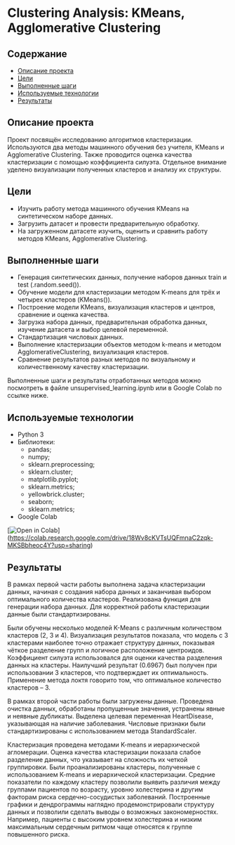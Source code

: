 # Clustering Analysis: KMeans, Agglomerative Clustering

## Содержание
- [Описание проекта](#описание-проекта)
- [Цели](#цели)
- [Выполненные шаги](#выполненные-шаги)
- [Используемые технологии](#используемые-технологии)
- [Результаты](#результаты)

## Описание проекта
Проект посвящён исследованию алгоритмов кластеризации. Используются два методы машинного обучения без учителя, KMeans и Agglomerative Clustering. Также проводится оценка качества кластеризации с помощью коэффициента силуэта. Отдельное внимание уделено визуализации полученных кластеров и анализу их структуры.

## Цели
- Изучить работу метода машинного обучения KMeans на синтетическом наборе данных.
- Загрузить датасет и провести предварительную обработку.
- На загруженном датасете изучить, оценить и сравнить работу методов KMeans, Agglomerative Clustering.

## Выполненные шаги
- Генерация синтетических данных, получение наборов данных train и test (.random.seed()).
- Обучение модели для кластеризации методом K-means для трёх и четырех кластеров (KMeans()).
- Построение модели KMeans, визуализация кластеров и центров, сравнение и оценка качества.
- Загрузка набора данных, предварительная обработка данных, изучение датасета и выбор целевой переменной.
- Стандартизация числовых данных.
- Выполнение кластеризации объектов методом k-means и методом AgglomerativeClustering, визуализация кластеров.
- Сравнение результатов разных методов по визуальному и количественному качеству кластеризации.

Выполненные шаги и результаты отработанных методов можно посмотреть в файле unsupervised_learning.ipynb или в Google Colab по ссылке ниже.

## Используемые технологии
- Python 3
- Библиотеки:
  - pandas;
  - numpy;
  - sklearn.preprocessing;
  - sklearn.cluster;
  - matplotlib.pyplot;
  - sklearn.metrics;
  - yellowbrick.cluster;
  - seaborn;
  - sklearn.metrics;
- Google Colab

[![Open in Colab](https://colab.research.google.com/assets/colab-badge.svg)]
(https://colab.research.google.com/drive/18Wv8cKVTsUQFmnaC2zqk-MKSBbheoc4Y?usp=sharing)

## Результаты
В рамках первой части работы выполнена задача кластеризации данных, начиная с создания набора данных и заканчивая выбором оптимального количества кластеров. Реализована функция для генерации набора данных. Для корректной работы кластеризации данные были стандартизированы. 

Были обучены несколько моделей K-Means с различным количеством кластеров (2, 3 и 4). Визуализация результатов показала, что модель с 3 кластерами наиболее точно отражает структуру данных, показывая чёткое разделение групп и логичное расположение центроидов. Коэффициент силуэта использовался для оценки качества разделения данных на кластеры. Наилучший результат (0.6967) был получен при использовании 3 кластеров, что подтверждает их оптимальность. Применение метода локтя говорито том, что оптимальное количество кластеров – 3.


В рамках второй части работы были загружены данные. Проведена очистка данных, обработаны пропущенные значения, устранены явные и неявные дубликаты. Выделена целевая переменная HeartDisease, указывающая на наличие заболевания.  Числовые признаки были стандартизированы с использованием метода StandardScaler. 

Кластеризация проведена методами K-means и иерархической агломерации. Оценка качества кластеризации показала слабое разделение данных, что указывает на сложность их четкой группировки. Были проанализированы кластеры, полученные с использованием K-means и иерархической кластеризации. Средние показатели по каждому кластеру позволили выявить различия между группами пациентов по возрасту, уровню холестерина и другим факторам риска сердечно-сосудистых заболеваний. Построенные графики и дендрограммы наглядно продемонстрировали структуру данных и позволили сделать выводы о возможных закономерностях. Например, пациенты с высоким уровнем холестерина и низким максимальным сердечным ритмом чаще относятся к группе повышенного риска.

